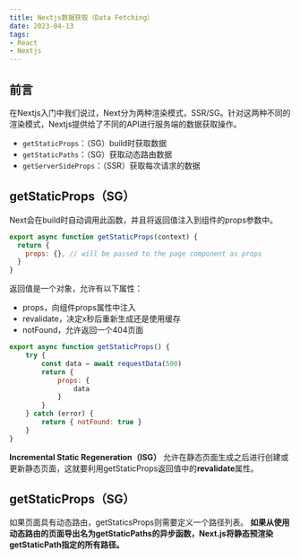 ```yaml
---
title: Nextjs数据获取（Data Fetching）
date: 2023-04-13
tags:
- React
- Nextjs
---
```


## 前言

在Nextjs入门中我们说过，Next分为两种渲染模式，SSR/SG。针对这两种不同的渲染模式，Nextjs提供给了不同的API进行服务端的数据获取操作。
- `getStaticProps`：（SG）build时获取数据
- `getStaticPaths`：（SG）获取动态路由数据
- `getServerSideProps`：（SSR）获取每次请求的数据

## getStaticProps（SG）
Next会在build时自动调用此函数，并且将返回值注入到组件的props参数中。
```jsx
export async function getStaticProps(context) {
  return {
    props: {}, // will be passed to the page component as props
  }
}
```
返回值是一个对象，允许有以下属性：
- props，向组件props属性中注入
- revalidate，决定x秒后重新生成还是使用缓存
- notFound，允许返回一个404页面
```js
export async function getStaticProps() {
    try {
        const data = await requestData(500)
        return {
            props: {
                data
            }
        }
    } catch (error) {
        return { notFound: true }
    }
}
```

**Incremental Static Regeneration（ISG）**
允许在静态页面生成之后进行创建或更新静态页面，这就要利用getStaticProps返回值中的**revalidate**属性。


## getStaticProps（SG）
如果页面具有动态路由，getStaticsProps则需要定义一个路径列表。
**如果从使用动态路由的页面导出名为getStaticPaths的异步函数，Next.js将静态预渲染getStaticPath指定的所有路径。**
